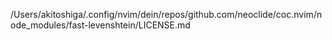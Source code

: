 /Users/akitoshiga/.config/nvim/dein/repos/github.com/neoclide/coc.nvim/node_modules/fast-levenshtein/LICENSE.md
